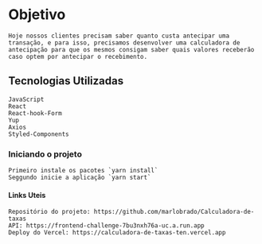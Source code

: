 # Objetivo

    Hoje nossos clientes precisam saber quanto custa antecipar uma transação, e para isso, precisamos desenvolver uma calculadora de antecipação para que os mesmos consigam saber quais valores receberão caso optem por antecipar o recebimento.

## Tecnologias Utilizadas

    JavaScript
    React
    React-hook-Form
    Yup
    Axios
    Styled-Components

### Iniciando o projeto

    Primeiro instale os pacotes `yarn install`
    Seggundo inicie a aplicação `yarn start`

#### Links Uteis
    Repositório do projeto: https://github.com/marlobrado/Calculadora-de-taxas
    API: https://frontend-challenge-7bu3nxh76a-uc.a.run.app
    Deploy do Vercel: https://calculadora-de-taxas-ten.vercel.app


